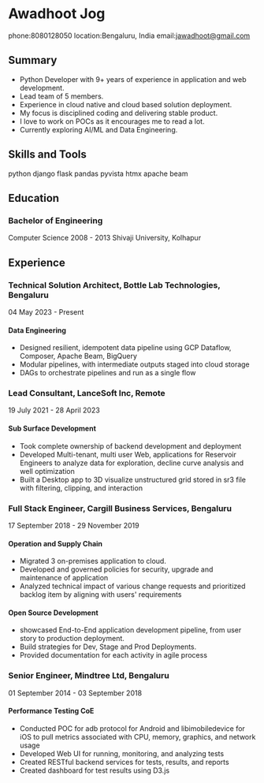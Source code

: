 # Awadhoot Jog

phone:8080128050
location:Bengaluru, India
email:<jawadhoot@gmail.com>

## Summary

- Python Developer with 9+ years of experience in application and web development.
- Lead team of 5 members.
- Experience in cloud native and cloud based solution deployment.
- My focus is disciplined coding and delivering stable product.
- I love to work on POCs as it encourages me to read a lot.
- Currently exploring AI/ML and Data Engineering.
  
## Skills and Tools

python
django
flask
pandas
pyvista
htmx
apache beam

## Education

### Bachelor of Engineering

Computer Science
2008 - 2013
Shivaji University, Kolhapur

## Experience

### Technical Solution Architect, Bottle Lab Technologies, Bengaluru

04 May 2023 - Present

#### Data Engineering

- Designed resilient, idempotent data pipeline using GCP Dataflow, Composer, Apache Beam, BigQuery
- Modular pipelines, with intermediate outputs staged into cloud storage
- DAGs to orchestrate pipelines and run as a single flow

### Lead Consultant, LanceSoft Inc, Remote

19 July 2021 - 28 April 2023

#### Sub Surface Development

- Took complete ownership of backend development and deployment
- Developed Multi-tenant, multi user Web, applications for Reservoir Engineers to analyze data for exploration, decline curve analysis and well optimization
- Built a Desktop app to 3D visualize unstructured grid stored in sr3 file with filtering, clipping, and interaction

### Full Stack Engineer, Cargill Business Services, Bengaluru

17 September 2018 - 29 November 2019

#### Operation and Supply Chain

- Migrated 3 on-premises application to cloud.
- Developed and governed policies for security, upgrade and maintenance of application
- Analyzed technical impact of various change requests and prioritized backlog item by aligning with users' requirements

#### Open Source Development

- showcased End-to-End application development pipeline, from user story to production deployment.
- Build strategies for Dev, Stage and Prod Deployments.
- Provided documentation for each activity in agile process

### Senior Engineer, Mindtree Ltd, Bengaluru

01 September 2014 - 03 September 2018

#### Performance Testing CoE

- Conducted POC for adb protocol for Android and libimobiledevice for iOS to pull metrics associated with CPU, memory, graphics, and network usage
- Developed Web UI for running, monitoring, and analyzing tests
- Created RESTfuI backend services for tests, results, and reports
- Created dashboard for test results using D3.js
